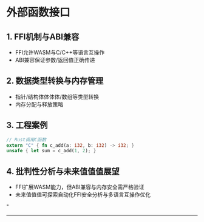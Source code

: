 ﻿# 外部函数接口

## 1. FFI机制与ABI兼容

- FFI允许WASM与C/C++等语言互操作
- ABI兼容保证参数/返回值正确传递

## 2. 数据类型转换与内存管理

- 指针/结构体体体体/数组等类型转换
- 内存分配与释放策略

## 3. 工程案例

```rust
// Rust调用C函数
extern "C" { fn c_add(a: i32, b: i32) -> i32; }
unsafe { let sum = c_add(1, 2); }
```

## 4. 批判性分析与未来值值值展望

- FFI扩展WASM能力，但ABI兼容与内存安全需严格验证
- 未来值值值可探索自动化FFI安全分析与多语言互操作优化

"

---
